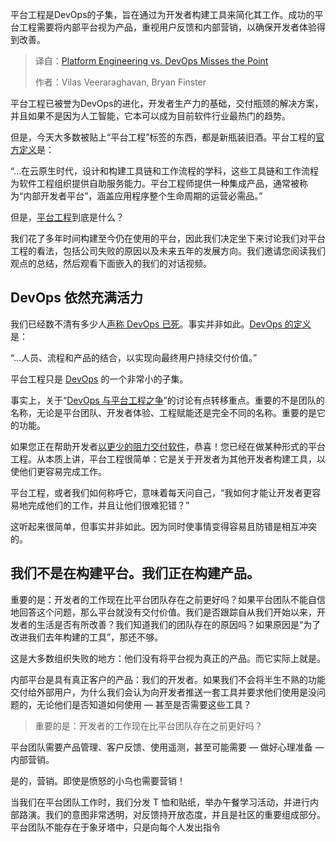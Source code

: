 
<!--
title: 平台工程 vs DevOps：争论毫无意义
cover: https://cdn.thenewstack.io/media/2025/06/86e73c42-platform-engineering-vs.-devops-misses-point2.jpg
summary: 平台工程是DevOps的子集，旨在通过为开发者构建工具来简化其工作。成功的平台工程需要将内部平台视为产品，重视用户反馈和内部营销，以确保开发者体验得到改善。
-->

平台工程是DevOps的子集，旨在通过为开发者构建工具来简化其工作。成功的平台工程需要将内部平台视为产品，重视用户反馈和内部营销，以确保开发者体验得到改善。

> 译自：[Platform Engineering vs. DevOps Misses the Point](https://thenewstack.io/platform-engineering-vs-devops-misses-the-point/)
> 
> 作者：Vilas Veeraraghavan, Bryan Finster

平台工程已被誉为DevOps的进化，开发者生产力的基础，交付瓶颈的解决方案，并且如果不是因为人工智能，它本可以成为目前软件行业最热门的趋势。

但是，今天大多数被贴上“平台工程”标签的东西，都是新瓶装旧酒。平台工程的[官方定义](https://platformengineering.org/blog/what-is-platform-engineering)是：

“…在云原生时代，设计和构建工具链和工作流程的学科，这些工具链和工作流程为软件工程组织提供自助服务能力。平台工程师提供一种集成产品，通常被称为“内部开发者平台”，涵盖应用程序整个生命周期的运营必需品。”

但是，[平台工程](https://thenewstack.io/platform-engineering/)到底是什么？

我们花了多年时间构建至今仍在使用的平台，因此我们决定坐下来讨论我们对平台工程的看法，包括公司失败的原因以及未来五年的发展方向。我们邀请您阅读我们观点的总结，然后观看下面嵌入的我们的对话视频。

## DevOps 依然充满活力

我们已经数不清有多少人[声称 DevOps 已死](https://thenewstack.io/devops-is-dead-embrace-platform-engineering)。事实并非如此。[DevOps 的定义](https://www.donovanbrown.com/post/what-is-devops)是：

“…人员、流程和产品的结合，以实现向最终用户持续交付价值。”

平台工程只是 [DevOps](https://thenewstack.io/introduction-to-devops/) 的一个非常小的子集。

事实上，关于“[DevOps 与平台工程之争](https://thenewstack.io/platform-engineering/sre-vs-devops-vs-platform-engineering/)”的讨论有点转移重点。重要的不是团队的名称，无论是平台团队、开发者体验、工程赋能还是完全不同的名称。重要的是它的功能。

如果您正在帮助开发者[以更少的阻力交付软件](https://www.aviator.co/?utm_source=tns&utm_medium=content&utm_campaign=q2-2025-tns-article-2-aviator-home&utm_term=net-new&utm_content=awareness)，恭喜！您已经在做某种形式的平台工程。从本质上讲，平台工程很简单：它是关于开发者为其他开发者构建工具，以使他们更容易完成工作。

平台工程，或者我们如何称呼它，意味着每天问自己，“我如何才能让开发者更容易地完成他们的工作，并且让他们很难犯错？”

这听起来很简单，但事实并非如此。因为同时使事情变得容易且防错是相互冲突的。

## 我们不是在构建平台。我们正在构建产品。

重要的是：开发者的工作现在比平台团队存在之前更好吗？如果平台团队不能自信地回答这个问题，那么平台就没有交付价值。我们是否跟踪自从我们开始以来，开发者的生活是否有所改善？我们知道我们的团队存在的原因吗？如果原因是“为了改进我们去年构建的工具”，那还不够。

这是大多数组织失败的地方：他们没有将平台视为真正的产品。而它实际上就是。

内部平台是具有真正客户的产品：我们的开发者。如果我们不会将半生不熟的功能交付给外部用户，为什么我们会认为向开发者推送一套工具并要求他们使用是没问题的，无论他们是否知道如何使用 — 甚至是否需要这些工具？

> 重要的是：开发者的工作现在比平台团队存在之前更好吗？

平台团队需要产品管理、客户反馈、使用遥测，甚至可能需要 — 做好心理准备 — 内部营销。

是的，营销。即使是愤怒的小鸟也需要营销！

当我们在平台团队工作时，我们分发 T 恤和贴纸，举办午餐学习活动，并进行内部路演。我们的意图非常透明，对反馈持开放态度，并且是社区的重要组成部分。平台团队不能存在于象牙塔中，只是向每个人发出指令